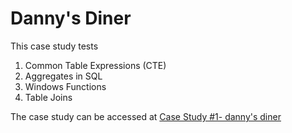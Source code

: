 # Danny's Diner

This case study tests 
1. Common Table Expressions (CTE)
2. Aggregates in SQL
3. Windows Functions 
4. Table Joins

The case study can be accessed at [Case Study #1- danny's diner](https://8weeksqlchallenge.com/case-study-1/)
